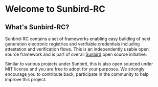 # Welcome to Sunbird-RC

## What's Sunbird-RC?

Sunbird-RC contains a set of frameworks enabling easy building of next generation electronic registries and verifiable credentials including attestation and verification flows. This is an independently usable  open source framework and is part of overall [Sunbird](https://sunbird.org/) open source initiative.

Similar to various projects under Sunbird, this is also open sourced under MIT license and you are free to adopt for your purposes. We strongly encourage you to contribute back, participate in the community to help improve this project.

